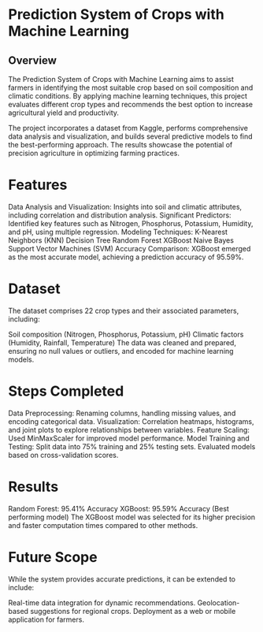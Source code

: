 # Prediction System of Crops with Machine Learning
## Overview
The Prediction System of Crops with Machine Learning aims to assist farmers in identifying the most suitable crop based on soil composition and climatic conditions. By applying machine learning techniques, this project evaluates different crop types and recommends the best option to increase agricultural yield and productivity.

The project incorporates a dataset from Kaggle, performs comprehensive data analysis and visualization, and builds several predictive models to find the best-performing approach. The results showcase the potential of precision agriculture in optimizing farming practices.

# Features
Data Analysis and Visualization: Insights into soil and climatic attributes, including correlation and distribution analysis.
Significant Predictors: Identified key features such as Nitrogen, Phosphorus, Potassium, Humidity, and pH, using multiple regression.
Modeling Techniques:
K-Nearest Neighbors (KNN)
Decision Tree
Random Forest
XGBoost
Naive Bayes
Support Vector Machines (SVM)
Accuracy Comparison: XGBoost emerged as the most accurate model, achieving a prediction accuracy of 95.59%.
# Dataset
The dataset comprises 22 crop types and their associated parameters, including:

Soil composition (Nitrogen, Phosphorus, Potassium, pH)
Climatic factors (Humidity, Rainfall, Temperature)
The data was cleaned and prepared, ensuring no null values or outliers, and encoded for machine learning models.

# Steps Completed
Data Preprocessing: Renaming columns, handling missing values, and encoding categorical data.
Visualization: Correlation heatmaps, histograms, and joint plots to explore relationships between variables.
Feature Scaling: Used MinMaxScaler for improved model performance.
Model Training and Testing:
Split data into 75% training and 25% testing sets.
Evaluated models based on cross-validation scores.
# Results
Random Forest: 95.41% Accuracy
XGBoost: 95.59% Accuracy (Best performing model)
The XGBoost model was selected for its higher precision and faster computation times compared to other methods.

# Future Scope
While the system provides accurate predictions, it can be extended to include:

Real-time data integration for dynamic recommendations.
Geolocation-based suggestions for regional crops.
Deployment as a web or mobile application for farmers.
